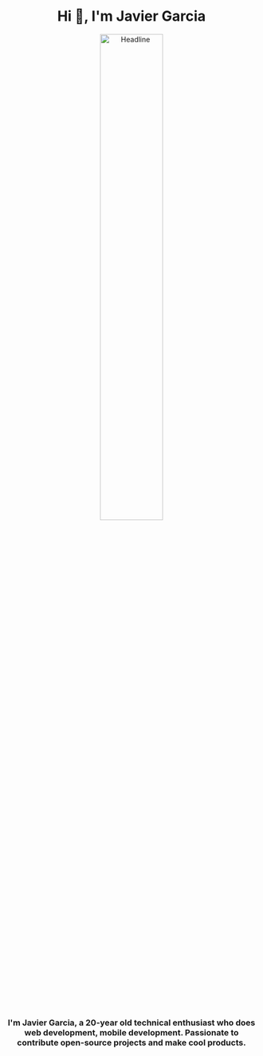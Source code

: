 <h1 align="center">Hi 👋, I'm Javier Garcia</h1>
<div align=center>
        <img src="https://i.pinimg.com/originals/77/ca/a3/77caa32884d735d439ade45ba37feaf2.gif" alt="Headline" width="50%" />
    </div>  
<h3 align="center">I'm Javier Garcia, a 20-year old technical enthusiast who does web development, mobile development. Passionate to contribute open-source projects and make cool products.</h3>
<!--
**ZambranoTech/ZambranoTech** is a ✨ _special_ ✨ repository because its `README.md` (this file) appears on your GitHub profile.

Here are some ideas to get you started:

- 🔭 I’m currently working on ...
- 🌱 I’m currently learning ...
- 👯 I’m looking to collaborate on ...
- 🤔 I’m looking for help with ...
- 💬 Ask me about ...
- 📫 How to reach me: ...
- 😄 Pronouns: ...
- ⚡ Fun fact: ...
-->
